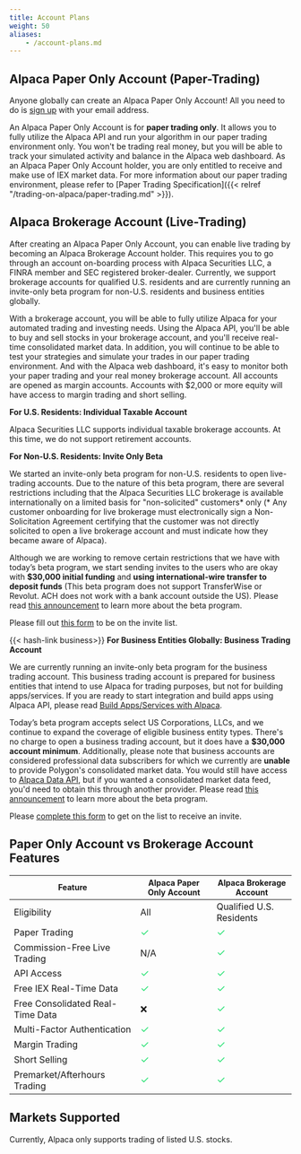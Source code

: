 ```yaml
---
title: Account Plans
weight: 50
aliases:
    - /account-plans.md
---
```


## Alpaca Paper Only Account (Paper-Trading)

Anyone globally can create an Alpaca Paper Only Account! All you need to do is [sign up](https://app.alpaca.markets/signup)
with your email address.

An Alpaca Paper Only Account is for **paper trading only**. It allows you to fully utilize the Alpaca API and
run your algorithm in our paper trading environment only. You won't be trading real money, but you will be able
to track your simulated activity and balance in the Alpaca web dashboard. As an Alpaca Paper Only Account
holder, you are only entitled to receive and make use of IEX market data. For more information about our paper
trading environment, please refer to [Paper Trading Specification]({{< relref "/trading-on-alpaca/paper-trading.md" >}}).

## Alpaca Brokerage Account (Live-Trading)

After creating an Alpaca Paper Only Account, you can enable live trading by becoming an Alpaca Brokerage Account
holder. This requires you to go through an account on-boarding process with Alpaca Securities LLC, a FINRA
member and SEC registered broker-dealer. Currently, we support brokerage accounts for
qualified U.S. residents and are currently running an invite-only beta program for non-U.S. residents and business entities globally.

With a brokerage account, you will be able to fully utilize Alpaca for your automated trading and investing needs.
Using the Alpaca API, you'll be able to buy and sell stocks in your brokerage account, and you'll receive
real-time consolidated market data. In addition, you will continue to be able to test your strategies and
simulate your trades in our paper trading environment. And with the Alpaca web dashboard, it's easy to monitor
both your paper trading and your real money brokerage account. All accounts are opened as margin accounts. Accounts with $2,000
or more equity will have access to margin trading and short selling.

**For U.S. Residents: Individual Taxable Account**

Alpaca Securities LLC supports individual taxable brokerage accounts. At this time, we do not support retirement accounts.


**For Non-U.S. Residents: Invite Only Beta**

We started an invite-only beta program for non-U.S. residents to open live-trading accounts. Due to the nature of this beta program, there are several restrictions including that the Alpaca Securities LLC brokerage is available internationally on a limited basis for "non-solicited" customers* only (* Any customer onboarding for live brokerage must electronically sign a Non-Solicitation Agreement certifying that the customer was not directly solicited to open a live brokerage account and must indicate how they became aware of Alpaca).

Although we are working to remove certain restrictions that we have with today’s beta program, we start sending invites to the users who are okay with **$30,000 initial funding** and **using international-wire transfer to deposit funds** (This beta program does not support TransferWise or Revolut. ACH does not work with a bank account outside the US). Please read [this announcement](https://alpaca.markets/blog/non-us-live-trading-beta/) to learn more about the beta program.

Please fill out [this form](https://forms.gle/vV96nn5zFBtHSrfU9) to be on the invite list.


{{< hash-link business>}}
**For Business Entities Globally: Business Trading Account**

We are currently running an invite-only beta program for the business trading account. This business trading account is prepared for business entities that intend to use Alpaca for trading purposes, but not for building apps/services. If you are ready to start integration and build apps using Alpaca API, please read [Build Apps/Services with Alpaca](https://alpaca.markets/docs/build-apps_services-with-alpaca/).

Today’s beta program accepts select US Corporations, LLCs, and we continue to expand the coverage of eligible business entity types. There's no charge to open a business trading account, but it does have a **$30,000 account minimum**. Additionally, please note that business accounts are considered
professional data subscribers for which we currently are **unable** to provide Polygon's consolidated market data. You would still have access to [Alpaca Data API](https://alpaca.markets/docs/trading-on-alpaca/market-data/), but if you wanted a consolidated market data feed,
you'd need to obtain this through another provider. Please read [this announcement](https://alpaca.markets/blog/business-brokerage-account-beta/) to learn more about the beta program.

Please [complete this form](https://docs.google.com/forms/d/e/1FAIpQLScH_5wylQNILGedoS_mAS7-djbU24hDqaOERMLiBVRRn9IaJA/viewform?usp=sf_link) to get on the list to receive an invite.


## Paper Only Account vs Brokerage Account Features

|<span style="font-size:14px">Feature</span>|<span style="font-size:14px">Alpaca Paper Only Account</span>|<span style="font-size:14px">Alpaca Brokerage Account</span>|
|---|---|---|
|Eligibility|All|Qualified U.S. Residents|
|Paper Trading|<span style="color:#27e272;font-size:18px">&#10003;</span>|<span style="color:#27e272;font-size:18px"> &#10003; </span>|
|Commission-Free Live Trading|N/A|<span style="color:#27e272;font-size:18px">&#10003;</span>|
|API Access|<span style="color:#27e272;font-size:18px">&#10003;</span>|<span style="color:#27e272;font-size:18px">&#10003;</span>|
|Free IEX Real-Time Data|<span style="color:#27e272;font-size:18px">&#10003;</span>|<span style="color:#27e272;font-size:18px">&#10003;</span>|
|Free Consolidated Real-Time Data|&#10060;|<span style="color:#27e272;font-size:18px">&#10003;</span>|
|Multi-Factor Authentication|<span style="color:#27e272;font-size:18px">&#10003;</span>|<span style="color:#27e272;font-size:18px">&#10003;</span>|
|Margin Trading|<span style="color:#27e272;font-size:18px">&#10003;</span>|<span style="color:#27e272;font-size:18px">&#10003;</span>|
|Short Selling|<span style="color:#27e272;font-size:18px">&#10003;</span>|<span style="color:#27e272;font-size:18px">&#10003;</span>|
|Premarket/Afterhours Trading|<span style="color:#27e272;font-size:18px">&#10003;</span>|<span style="color:#27e272;font-size:18px">&#10003;</span>|

## Markets Supported

Currently, Alpaca only supports trading of listed U.S. stocks.
